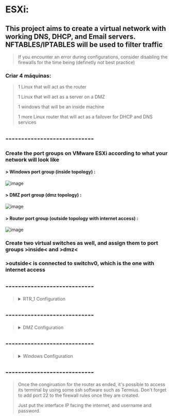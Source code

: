# ESXi:

## This project aims to create a virtual network with working DNS, DHCP, and Email servers. NFTABLES/IPTABLES will be used to filter traffic

> If you encounter an error during configurations, consider disabling the firewalls for the time being (definetly not best practice)

### Criar 4 máquinas:

> 1 Linux that will act as the router
> 
> 1 Linux that will act as a server on a DMZ
> 
> 1 windows that will be an inside machine
> 
> 1 more Linux router that will act as a failover for DHCP and DNS services

## ----------------------------

### Create the port groups on VMware ESXi according to what your network will look like

#### > Windows port group (inside topology) :

![image](https://github.com/AfonsoFerreira2223/ESXI_Project/assets/114146560/e4a4f292-504b-412e-9662-f563233ab30d)



#### > DMZ port group (dmz topology) :

![image](https://github.com/AfonsoFerreira2223/ESXI_Project/assets/114146560/7f0665a6-f4c4-4b73-9871-4306d4fe9f22)



#### > Router port group (outside topology with internet access) :

![image](https://github.com/AfonsoFerreira2223/ESXI_Project/assets/114146560/ba7a9c91-ffaa-455a-8398-649dce7177e6)


### Create two virtual switches as well, and assign them to port groups >inside< and >dmz<


### >outside< is connected to switchv0, which is the one with internet access


## ----------------------------


> <details>
>   <summary>RTR_1 Configuration</summary>
>   
>   - **Storage**: 4 GB of storage
>   - **Memory**: 768 MB
>   - **Provisioning**: Thin provisioned
>   - **Operating System**: Debian 10 (SSD image)
>   
>   **Network Interfaces:**
>   
>   - Interface 1 (facing outward):
>     - IP: 192.168.15.0/24
>     
>   - Interface 2 (inside - Windows network):
>     - IP: 192.168.31.0/24
>     
>   - Interface 3 (DMZ):
>     - IP: 172.31.0.0/24
>     
>   **Disk Partitioning:**
>   
>   During installation, the Debian disk was partitioned with Logical Volume (LV).
>   
> </details>

## ----------------------------

> <details>
>   <summary>DMZ Configuration</summary>
>   
>   - **Storage**: 4 GB of storage
>   - **Memory**: 768 MB
>   - **Provisioning**: Thin provisioned
>   - **Operating System**: Debian 10 (SSD image)
>   
>   **Networking Interface:**
>   
>   - Interface: 256
>   
>   **Disk Partitioning:**
>   
>   Encrypted LV partitioning was used.
>   
> </details>


## ----------------------------


> <details>
>   <summary>Windows Configuration</summary>
>   
>   - **Storage**: 30 GB of storage
>   - **Memory**: 3 GB
>   - **Provisioning**: Thin provisioned
>   - **Operating System**: Windows 10 64-bit Professional
>   
>   **Networking Interface:**
>   
>   - Interface: 224
>   
> </details>



## ----------------------------


> Once the congiruation for the router as ended, it's possible to access its terminal by using some ssh software such as Termius. Don't forget to add port 22 to the firewall rules once they are created.
> 
> Just put the interface IP facing the internet, and username and password.


